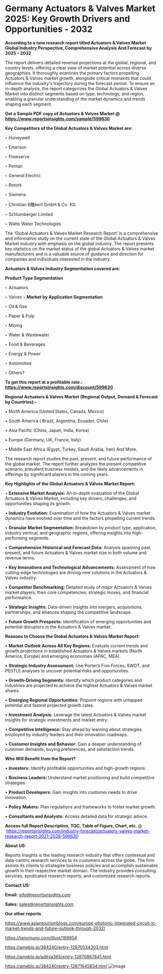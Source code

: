 # Germany Actuators & Valves Market 2025: Key Growth Drivers and Opportunities - 2032

<strong>According to a new research report titled Actuators & Valves Market Global Industry Perspective, Comprehensive Analysis And Forecast by 2025 – 2032</strong>

The report delivers detailed revenue projections at the global, regional, and country levels, offering a clear view of market potential across diverse geographies. It thoroughly examines the primary factors propelling Actuators & Valves market growth, alongside critical restraints that could influence the industry's trajectory during the forecast period. To ensure an in-depth analysis, the report categorizes the Global Actuators & Valves Market into distinct segments based on type, technology, and region, enabling a granular understanding of the market dynamics and trends shaping each segment.

<strong>Get a Sample PDF copy of Actuators & Valves Market </strong><strong>@<a href=https://www.reportsinsights.com/sample/599630 style=color:#0000ff;> https://www.reportsinsights.com/sample/599630</a></strong></font>

<strong>Key Competitors of the Global Actuators & Valves Market are:</strong>

‣ Honeywell

‣ Emerson

‣ Flowserve

‣ Pentair

‣ General Electric

‣ Rotork

‣ Siemens

‣ Christian B黵kert GmbH & Co. KG

‣ Schlumberger Limited

‣ Watts Water Technologies

The ‘Global Actuators & Valves Market Research Report’ is a comprehensive and informative study on the current state of the Global Actuators & Valves Market industry with emphasis on the global industry. The report presents key statistics on the market status of the global Actuators & Valves market manufacturers and is a valuable source of guidance and direction for companies and individuals interested in the industry.

<strong>Actuators & Valves Industry Segmentation covered are:</strong>

<strong>Product Type Segmentation</strong>

‣ Actuators

‣ Valves
‣ 
<strong>Market by Application Segmentation</strong>

‣ Oil & Gas

‣ Paper & Pulp

‣ Mining

‣ Water & Wastewater

‣ Food & Beverages

‣ Energy & Power

‣ Automotive

‣ Others?

<strong>To get this report at a profitable rate.: <a href=https://www.reportsinsights.com/discount/599630 style=color:#0000ff;>https://www.reportsinsights.com/discount/599630</a></strong></font>

<strong>Regional Actuators & Valves Market (Regional Output, Demand &amp; Forecast by Countries):-</strong>

• North America (United States, Canada, Mexico)

• South America ( Brazil, Argentina, Ecuador, Chile)

• Asia Pacific (China, Japan, India, Korea)

• Europe (Germany, UK, France, Italy)

• Middle East Africa (Egypt, Turkey, Saudi Arabia, Iran) And More.

The research report studies the past, present, and future performance of the global market. The report further analyzes the present competitive scenario, prevalent business models, and the likely advancements in offerings by significant players in the coming years.

<strong>Key Highlights of the Global Actuators & Valves Market Report:</strong>

• <strong>Extensive Market Analysis:</strong> An in-depth evaluation of the Global Actuators & Valves Market, including key drivers, challenges, and opportunities shaping its growth.

• <strong>Industry Evolution:</strong> Examination of how the Actuators & Valves market dynamics have evolved over time and the factors propelling current trends.

• <strong>Granular Market Segmentation:</strong> Breakdown by product type, application, industry vertical, and geographic regions, offering insights into high-performing segments.

• <strong>Comprehensive Historical and Forecast Data:</strong> Analysis spanning past, present, and future Actuators & Valves market size in both volume and revenue terms.

• <strong>Key Innovations and Technological Advancements:</strong> Assessment of how cutting-edge technologies are driving new solutions in the Actuators & Valves industry.

• <strong>Competitor Benchmarking:</strong> Detailed study of major Actuators & Valves market players, their core competencies, strategic moves, and financial performance.

• <strong>Strategic Insights:</strong> Data-driven insights into mergers, acquisitions, partnerships, and alliances shaping the competitive landscape.

• <strong>Future Growth Prospects:</strong> Identification of emerging opportunities and potential disruptors in the Actuators & Valves market.

<strong>Reasons to Choose the Global Actuators & Valves Market Report:</strong>

• <strong>Market Outlook Across All Key Regions:</strong> Evaluate current trends and growth projections in established Actuators & Valves markets (North America, Europe) and emerging economies (APAC, MEA).

• <strong>Strategic Industry Assessment:</strong> Use Porter’s Five Forces, SWOT, and PESTLE analyses to uncover potential risks and opportunities.

• <strong>Growth-Driving Segments:</strong> Identify which product categories and industries are projected to achieve the highest Actuators & Valves market shares.

• <strong>Emerging Regional Opportunities:</strong> Pinpoint regions with untapped potential and fastest projected growth rates.

• <strong>Investment Analysis:</strong> Leverage the latest Actuators & Valves market insights for strategic investments and market entry.

• <strong>Competitive Intelligence:</strong> Stay ahead by learning about strategies employed by industry leaders and their innovation roadmaps.

• <strong>Customer Insights and Behavior:</strong> Gain a deeper understanding of customer demands, buying preferences, and satisfaction trends.

<strong>Who Will Benefit from the Report?</strong>

• <strong>Investors:</strong> Identify profitable opportunities and high-growth regions.

• <strong>Business Leaders:</strong> Understand market positioning and build competitive strategies.

• <strong>Product Developers:</strong> Gain insights into customer needs to drive innovation.

• <strong>Policy Makers:</strong> Plan regulations and frameworks to foster market growth.

• <strong>Consultants and Analysts:</strong> Access detailed data for strategic advice.
</ul>
<strong>Access full Report Description, TOC, Table of Figure, Chart, etc. </strong>@  <a href=https://reportsinsights.com/industry-forecast/actuators-valves-market-research-report-2021-2028-599630 style=color:#0000ff;>https://reportsinsights.com/industry-forecast/actuators-valves-market-research-report-2021-2028-599630</a></font>

<strong><strong>About US</strong>:</strong>

Reports Insights is the leading research industry that offers contextual and data-centric research services to its customers across the globe. The firm assists its clients to strategize business policies and accomplish sustainable growth in their respective market domain. The industry provides consulting services, syndicated research reports, and customized research reports.

<strong>Contact US:</strong>

<p class=""""><b>Email:</b> <a href=mailto:info@reportsinsights.com>info@reportsinsights.com</a></p>
<p class=""""><b>Sales:</b> <a href=mailto:sales@reportsinsights.com>sales@reportsinsights.com</a></p>

<strong>Our other reports</strong>

<a href=https://www.asiantourismblogs.com/europe-photonic-integrated-circuit-ic-market-trends-and-future-outlook-through-2032/>https://www.asiantourismblogs.com/europe-photonic-integrated-circuit-ic-market-trends-and-future-outlook-through-2032/</a>

<a href=https://tanomuno.com/illust/169954>https://tanomuno.com/illust/169954</a>

<a href=https://ameblo.jp/384240/entry-12870534303.html>https://ameblo.jp/384240/entry-12870534303.html</a>

<a href=https://ameblo.jp/aditya365/entry-12870867841.html>https://ameblo.jp/aditya365/entry-12870867841.html</a>

<a href=https://ameblo.jp/384240/entry-12871645834.html>https://ameblo.jp/384240/entry-12871645834.html</a>
![image](https://github.com/user-attachments/assets/e9823aae-a583-465f-91ba-a84d89fb2a3b)
